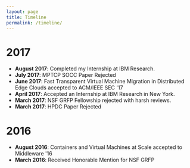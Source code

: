 ```yaml
---
layout: page
title: Timeline
permalink: /timeline/
---
```



# 2017
- **August 2017**: Completed my Internship at IBM Research.
- **July 2017**: MPTCP SOCC Paper Rejected
- **June 2017**: Fast Transparent Virtual Machine Migration in Distributed Edge Clouds accepted to ACM/IEEE SEC '17
- **April 2017**: Accepted an Internship at IBM Research in New York.
- **March 2017**: NSF GRFP Fellowship rejected with harsh reviews.
- **March 2017**: HPDC Paper Rejected

# 2016
- **August 2016**: Containers and Virtual Machines at Scale accepted to Middleware '16
- **March 2016**: Received Honorable Mention for NSF GRFP 
